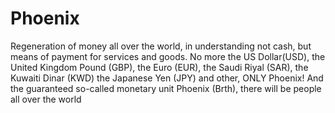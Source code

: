 # Phoenix
Regeneration of money all over the world, in understanding not cash, but means of payment for services and goods. No more the US Dollar(USD), the United Kingdom Pound (GBP), the Euro (EUR), the Saudi Riyal (SAR), the Kuwaiti Dinar (KWD) the Japanese Yen (JPY) and other, ONLY Phoenix! And the guaranteed so-called monetary unit Phoenix (Brth), there will be people all over the world
